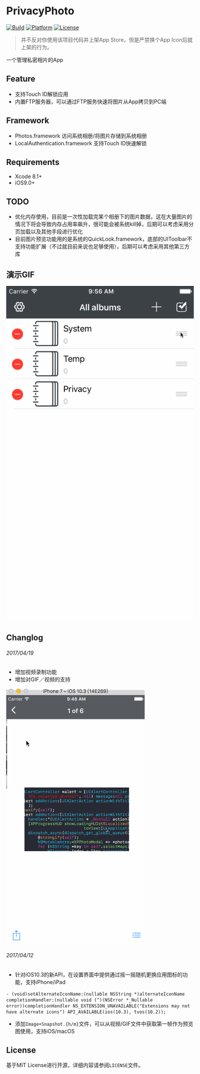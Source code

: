 # PrivacyPhoto

[![Build](https://img.shields.io/wercker/ci/wercker/docs.svg)]()
[![Platform](https://img.shields.io/badge/platform-iOS-blue.svg?style=flat)]()
[![License](https://img.shields.io/badge/license-MIT-orange.svg?style=flat)]()

> 并不反对你使用该项目代码并上架App Store，但是严禁换个App Icon后就上架的行为。

一个管理私密相片的App

## Feature

- 支持Touch ID解锁应用
- 内置FTP服务器，可以通过FTP服务快速将图片从App拷贝到PC端

## Framework

- Photos.framework 访问系统相册/将图片存储到系统相册
- LocalAuthentication.framework 支持Touch ID快速解锁


## Requirements

- Xcode 8.1+
- iOS9.0+

## TODO

- 优化内存使用，目前是一次性加载完某个相册下的图片数据，这在大量图片的情况下将会导致内存占用率飙升，很可能会被系统kill掉，后期可以考虑采用分页加载以及其他手段进行优化
- 目前图片预览功能用的是系统的QuickLook.framework，底部的UIToolbar不支持功能扩展（不过就目前来说也足够使用），后期可以考虑采用其他第三方库

## 演示GIF

![GIF](./demo.gif)

## Changlog

###### 2017/04/19

- 增加视频录制功能
- 增加对GIF／视频的支持

![](./gif-video.gif)

###### 2017/04/12

- 针对iOS10.3的新API，在设置界面中提供通过摇一摇随机更换应用图标的功能，支持iPhone/iPad
``` ObjC
- (void)setAlternateIconName:(nullable NSString *)alternateIconName completionHandler:(nullable void (^)(NSError *_Nullable error))completionHandler NS_EXTENSION_UNAVAILABLE("Extensions may not have alternate icons") API_AVAILABLE(ios(10.3), tvos(10.2));
```
- 添加`Image+Snapshot.{h/m}`文件，可以从视频/GIF文件中获取第一帧作为预览图使用，支持iOS/macOS

## License

基于MIT License进行开源，详细内容请参阅`LICENSE`文件。

